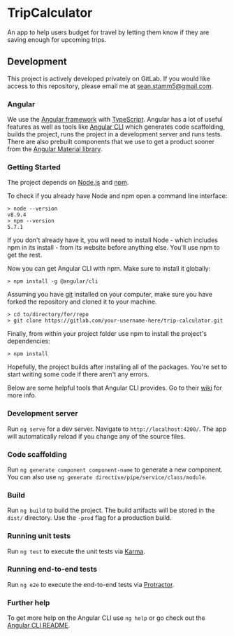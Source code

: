 # TripCalculator

An app to help users budget for travel by letting them know if they are saving
enough for upcoming trips.

## Development

This project is actively developed privately on GitLab. If you would like access to this repository, please email me
 at [sean.stamm5@gmail.com](mailto:sean.stamm5@gmail.com).

### Angular

We use the [Angular framework](https://angular.io/) with [TypeScript](https://www.typescriptlang.org/index.html).
Angular has a lot of useful features as well as tools like [Angular CLI](https://github.com/angular/angular-cli)
 which generates code scaffolding, builds the project, runs the project in a
 development server and runs tests. There are also prebuilt components that we
 use to get a product sooner from the [Angular Material library](https://material.angular.io/).
 
### Getting Started

The project depends on [Node.js](https://nodejs.org/) and [npm](https://www.npmjs.com/).

To check if you already have Node and npm open a command line interface:
```
> node --version
v8.9.4
> npm --version
5.7.1
```

If you don't already have it, you will need to install Node - which includes npm
 in its install - from its website before anything else. You'll use npm to get
 the rest.

Now you can get Angular CLI with npm. Make sure to install it globally:
```
> npm install -g @angular/cli
```

Assuming you have [git](https://git-scm.com/) installed on your computer, make
 sure you have forked the repository and cloned it to your machine.
```
> cd to/directory/for/repo
> git clone https://gitlab.com/your-username-here/trip-calculator.git
```

Finally, from within your project folder use npm to install the project's
 dependencies:
```
> npm install
```

Hopefully, the project builds after installing all of the packages. You're set to
 start writing some code if there aren't any errors.
 
Below are some helpful tools that Angular CLI provides. Go to their [wiki](https://github.com/angular/angular-cli/wiki)
 for more info.

### Development server

Run `ng serve` for a dev server. Navigate to `http://localhost:4200/`. The app
 will automatically reload if you change any of the source files.

### Code scaffolding

Run `ng generate component component-name` to generate a new component. You can
 also use `ng generate directive/pipe/service/class/module`.

### Build

Run `ng build` to build the project. The build artifacts will be stored in the
 `dist/` directory. Use the `-prod` flag for a production build.

### Running unit tests

Run `ng test` to execute the unit tests via [Karma](https://karma-runner.github.io).

### Running end-to-end tests

Run `ng e2e` to execute the end-to-end tests via [Protractor](http://www.protractortest.org/).

### Further help

To get more help on the Angular CLI use `ng help` or go check out the
 [Angular CLI README](https://github.com/angular/angular-cli/blob/master/README.md).

